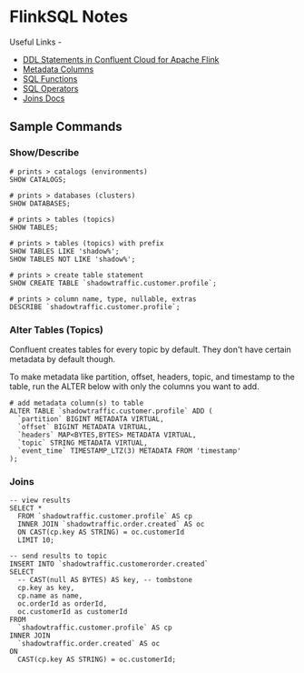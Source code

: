 # FlinkSQL Notes

Useful Links -
- [DDL Statements in Confluent Cloud for Apache Flink](https://docs.confluent.io/cloud/current/flink/reference/statements/overview.html)
- [Metadata Columns](https://docs.confluent.io/cloud/current/flink/reference/statements/create-table.html#flink-sql-metadata-columns)
- [SQL Functions](https://docs.confluent.io/cloud/current/flink/reference/functions/overview.html#flink-sql-functions-overview)
- [SQL Operators](https://docs.confluent.io/cloud/current/flink/reference/functions/comparison-functions.html#flink-sql-comparison-and-equality-functions)
- [Joins Docs](https://www.confluent.io/blog/getting-started-with-apache-flink-sql/#joins)

## Sample Commands

### Show/Describe

```shell
# prints > catalogs (environments)
SHOW CATALOGS;

# prints > databases (clusters)
SHOW DATABASES;

# prints > tables (topics)
SHOW TABLES;

# prints > tables (topics) with prefix
SHOW TABLES LIKE 'shadow%';
SHOW TABLES NOT LIKE 'shadow%';

# prints > create table statement
SHOW CREATE TABLE `shadowtraffic.customer.profile`;

# prints > column name, type, nullable, extras
DESCRIBE `shadowtraffic.customer.profile`;
```

### Alter Tables (Topics)

Confluent creates tables for every topic by default. They don't have certain metadata by default though.

To make metadata like partition, offset, headers, topic, and timestamp to the table, run the ALTER below with only the columns you want to add.

```shell
# add metadata column(s) to table
ALTER TABLE `shadowtraffic.customer.profile` ADD (
  `partition` BIGINT METADATA VIRTUAL,
  `offset` BIGINT METADATA VIRTUAL,
  `headers` MAP<BYTES,BYTES> METADATA VIRTUAL,
  `topic` STRING METADATA VIRTUAL,
  `event_time` TIMESTAMP_LTZ(3) METADATA FROM 'timestamp'
);
```

### Joins

```roomsql
-- view results
SELECT * 
  FROM `shadowtraffic.customer.profile` AS cp
  INNER JOIN `shadowtraffic.order.created` AS oc
  ON CAST(cp.key AS STRING) = oc.customerId
  LIMIT 10;

-- send results to topic
INSERT INTO `shadowtraffic.customerorder.created`
SELECT 
  -- CAST(null AS BYTES) AS key, -- tombstone
  cp.key as key,
  cp.name as name,
  oc.orderId as orderId,
  oc.customerId as customerId
FROM 
  `shadowtraffic.customer.profile` AS cp
INNER JOIN 
  `shadowtraffic.order.created` AS oc
ON 
  CAST(cp.key AS STRING) = oc.customerId;
```